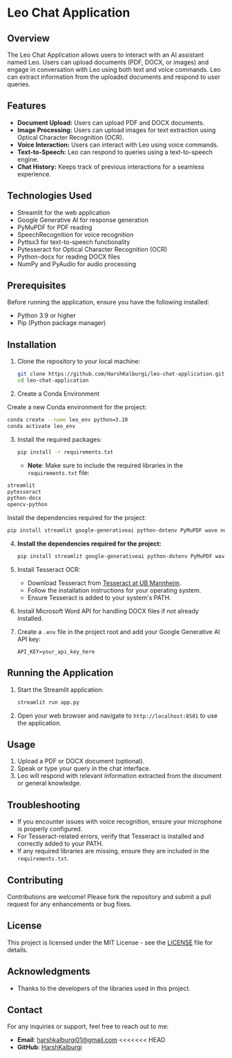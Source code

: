 # Leo Chat Application

## Overview

The Leo Chat Application allows users to interact with an AI assistant named Leo. Users can upload documents (PDF, DOCX, or images) and engage in conversation with Leo using both text and voice commands. Leo can extract information from the uploaded documents and respond to user queries.

## Features

- **Document Upload:** Users can upload PDF and DOCX documents.
- **Image Processing:** Users can upload images for text extraction using Optical Character Recognition (OCR).
- **Voice Interaction:** Users can interact with Leo using voice commands.
- **Text-to-Speech:** Leo can respond to queries using a text-to-speech engine.
- **Chat History:** Keeps track of previous interactions for a seamless experience.

## Technologies Used

- Streamlit for the web application
- Google Generative AI for response generation
- PyMuPDF for PDF reading
- SpeechRecognition for voice recognition
- Pyttsx3 for text-to-speech functionality
- Pytesseract for Optical Character Recognition (OCR)
- Python-docx for reading DOCX files
- NumPy and PyAudio for audio processing

## Prerequisites

Before running the application, ensure you have the following installed:

- Python 3.9 or higher
- Pip (Python package manager)

## Installation

1. Clone the repository to your local machine:
   ```bash
   git clone https://github.com/HarshKalburgi/leo-chat-application.git
   cd leo-chat-application
   ```

2. Create a Conda Environment

Create a new Conda environment for the project:

```bash
conda create --name leo_env python=3.10
conda activate leo_env
```

3. Install the required packages:
   ```bash
   pip install -r requirements.txt
   ```

   - **Note**: Make sure to include the required libraries in the `requirements.txt` file:

```bash
streamlit
pytesseract
python-docx
opencv-python
```
Install the dependencies required for the project:

```bash
pip install streamlit google-generativeai python-dotenv PyMuPDF wave numpy pyaudio SpeechRecognition pyttsx3 Pillow pytesseract python-docx
```

4. **Install the dependencies required for the project:**
   ```bash
   pip install streamlit google-generativeai python-dotenv PyMuPDF wave numpy pyaudio SpeechRecognition pyttsx3 Pillow pytesseract python-docx
   ```

5. Install Tesseract OCR:
   - Download Tesseract from [Tesseract at UB Mannheim](https://github.com/UB-Mannheim/tesseract/wiki).
   - Follow the installation instructions for your operating system.
   - Ensure Tesseract is added to your system's PATH.

6. Install Microsoft Word API for handling DOCX files if not already installed.

7. Create a `.env` file in the project root and add your Google Generative AI API key:
   ```plaintext
   API_KEY=your_api_key_here
   ```

## Running the Application

1. Start the Streamlit application:
   ```bash
   streamlit run app.py
   ```

2. Open your web browser and navigate to `http://localhost:8501` to use the application.

## Usage

1. Upload a PDF or DOCX document (optional).
2. Speak or type your query in the chat interface.
3. Leo will respond with relevant information extracted from the document or general knowledge.

## Troubleshooting

- If you encounter issues with voice recognition, ensure your microphone is properly configured.
- For Tesseract-related errors, verify that Tesseract is installed and correctly added to your PATH.
- If any required libraries are missing, ensure they are included in the `requirements.txt`.

## Contributing

Contributions are welcome! Please fork the repository and submit a pull request for any enhancements or bug fixes.

## License

This project is licensed under the MIT License - see the [LICENSE](LICENSE) file for details.

## Acknowledgments

- Thanks to the developers of the libraries used in this project.

## Contact

For any inquiries or support, feel free to reach out to me:

- **Email**: harshkalburgi01@gmail.com
<<<<<<< HEAD
- **GitHub**: [HarshKalburgi](https://github.com/HarshKalburgi)
